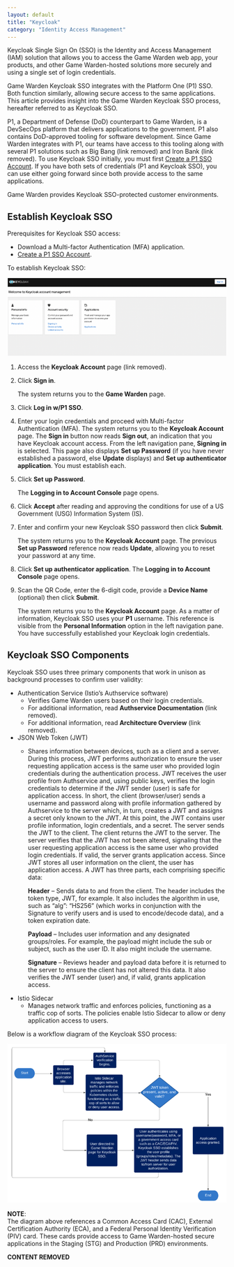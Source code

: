 ```yaml
---
layout: default
title: "Keycloak"
category: "Identity Access Management"
---
```

Keycloak Single Sign On (SSO) is the Identity and Access Management (IAM) solution that allows you to access the Game Warden web app, your products, and other Game Warden-hosted solutions more securely and using a single set of login credentials.

Game Warden Keycloak SSO integrates with the Platform One (P1) SSO. Both function similarly, allowing secure access to the same applications. This article provides insight into the Game Warden Keycloak SSO process, hereafter referred to as Keycloak SSO.

P1, a Department of Defense (DoD) counterpart to Game Warden, is a DevSecOps platform that delivers applications to the government. P1 also contains DoD-approved tooling for software development. Since Game Warden integrates with P1, our teams have access to this tooling along with several P1 solutions such as Big Bang (link removed) and Iron Bank (link removed). To use Keycloak SSO initially, you must first [Create a P1 SSO Account](https://login.dso.mil/). If you have both sets of credentials (P1 and Keycloak SSO), you can use either going forward since both provide access to the same applications.

Game Warden provides Keycloak SSO-protected customer environments.

## Establish Keycloak SSO

Prerequisites for Keycloak SSO access:

* Download a Multi-factor Authentication (MFA) application.
* [Create a P1 SSO Account](https://login.dso.mil/).

To establish Keycloak SSO:

![Keycloak](/img/keycloak1.png)

1. Access the **Keycloak Account** page (link removed).
1. Click **Sign in**.

    The system returns you to the **Game Warden** page.

1. Click **Log in w/P1 SSO**.
1. Enter your login credentials and proceed with Multi-factor Authentication (MFA).
    The system returns you to the **Keycloak Account** page. The **Sign in** button now reads **Sign out**, an indication that you have Keycloak account access. From the left navigation pane, **Signing in** is selected. This page also displays **Set up Password** (if you have never established a password, else **Update** displays) and **Set up authenticator application**. You must establish each.

1. Click **Set up Password**. 

   The **Logging in to Account Console** page opens.
1. Click **Accept** after reading and approving the conditions for use of a US Government (USG) Information System (IS).
1. Enter and confirm your new Keycloak SSO password then click **Submit**.

    The system returns you to the **Keycloak Account** page. The previous **Set up Password** reference now reads **Update**, allowing you to reset your password at any time.
 
1. Click **Set up authenticator application**.
   The **Logging in to Account Console** page opens.
1. Scan the QR Code, enter the 6-digit code, provide a **Device Name** (optional) then click **Submit**.

   The system returns you to the **Keycloak Account** page. As a matter of information, Keycloak SSO uses your **P1** username. This reference is visible from the **Personal Information** option in the left navigation pane. You have successfully established your Keycloak login credentials.

## Keycloak SSO Components
Keycloak SSO uses three primary components that work in unison as background processes to confirm user validity:

* Authentication Service (Istio’s Authservice software)
   * Verifies Game Warden users based on their login credentials.
   * For additional information, read **Authservice Documentation** (link removed).
   * For additional information, read **Architecture Overview** (link removed).
* JSON Web Token (JWT)
   * Shares information between devices, such as a client and a server. During this process, JWT    performs authorization to ensure the user requesting application access is the same user who provided login credentials during the authentication process. JWT receives the user profile from Authservice and, using public keys, verifies the login credentials to determine if the JWT sender (user) is safe for application access. In short, the client (browser/user) sends a username and password along with profile information gathered by Authservice to the server which, in turn, creates a JWT and assigns a secret only known to the JWT. At this point, the JWT contains user profile information, login credentials, and a secret. The server sends the JWT to the client. The client returns the JWT to the server. The server verifies that the JWT has not been altered, signaling that the user requesting application access is the same user who provided login credentials. If valid, the server grants application access. Since JWT stores all user information on the client, the user has application access.
   A JWT has three parts, each comprising specific data:

     **Header** – Sends data to and from the client. The header includes the token type, JWT, for example. It also includes the algorithm in use, such as “alg”: “HS256” (which works in conjunction with the Signature to verify users and is used to encode/decode data), and a token expiration date.

     **Payload** – Includes user information and any designated groups/roles. For example, the payload might include the sub or subject, such as the user ID. It also might include the username. 
   
     **Signature** – Reviews header and payload data before it is returned to the server to ensure the client has not altered this data. It also verifies the JWT sender (user) and, if valid, grants application access.
* Istio Sidecar
   * Manages network traffic and enforces policies, functioning as a traffic cop of sorts. The policies enable Istio Sidecar to allow or deny application access to users.

Below is a workflow diagram of the Keycloak SSO process:

![Keycloak](/img/keycloak3.png)
 
**NOTE**: <br/>
The diagram above references a Common Access Card (CAC), External Certification Authority (ECA), and a Federal Personal Identity Verification (PIV) card. These cards provide access to Game Warden-hosted secure applications in the Staging (STG) and Production (PRD) environments. 

**CONTENT REMOVED**


